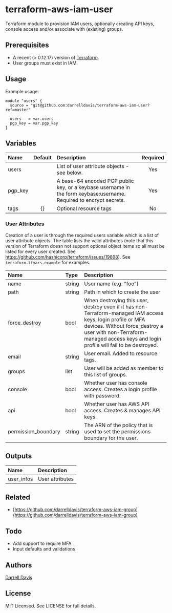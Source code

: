 # terraform-aws-iam-user

Terraform module to provision IAM users, optionally creating API keys, console access and/or associate with (existing) groups.

## Prerequisites

* A recent (> 0.12.17) version of [Terraform](https://www.terraform.io/downloads.html).
* User groups must exist in IAM.

## Usage

Example usage:

```
module "users" {
  source = "git@github.com:darrelldavis/terraform-aws-iam-user?ref=master"

  users   = var.users
  pgp_key = var.pgp_key
}
```

## Variables

|  Name                        |  Default       |  Description                                                | Required |
|:-----------------------------|:--------------:|:------------------------------------------------------------|:--------:|
| users    |  | List of user attribute objects - see below.   | Yes      |
| pgp_key    |   | A base-64 encoded PGP public key, or a keybase username in the form keybase:username. Required to encrypt secrets.  | Yes      |
| tags    | {}  | Optional resource tags | No |

### User Attributes
Creation of a user is through the required users variable which is a list of user attribute objects. The table lists the valid attributes (note that this version of Terraform doesn not support optional object items so all must be listed for every user created. See https://github.com/hashicorp/terraform/issues/19898). See `terraform.tfvars.example` for examples.

| Name              | Type      | Description            |
|:------------------|:----------|:----------------------|
| name    | string | User name (e.g. "foo")  |
| path | string | Path in which to create the user |
| force_destroy | bool |When destroying this user, destroy even if it has non-Terraform-managed IAM access keys, login profile or MFA devices. Without force_destroy a user with non-Terraform-managed access keys and login profile will fail to be destroyed. |
| email | string | User email. Added to resource tags. |
| groups | list | User will be added as member to this list of groups. |
| console | bool | Whether user has console access. Creates a login profile with password. |
| api | bool | Whether user has AWS API access. Creates & manages API keys. |
| permission_boundary | string | The ARN of the policy that is used to set the permissions boundary for the user. | 


## Outputs

| Name              | Description            |
|:------------------|:----------------------|
| user_infos    | User attributes  |

## Related

* [https://github.com/darrelldavis/terraform-aws-iam-group](https://github.com/darrelldavis/terraform-aws-iam-group)

## Todo

* Add support to require MFA
* Input defaults and validations

## Authors

[Darrell Davis](https://github.com/darrelldavis)

## License

MIT Licensed. See LICENSE for full details.

